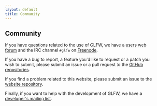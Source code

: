 ```yaml
---
layout: default
title: Community
---
```


## Community

If you have questions related to the use of GLFW, we have a
[users web forum](https://sourceforge.net/projects/glfw/forums/forum/247562)
and the IRC channel `#glfw` on [Freenode](http://freenode.net/).

If you have a bug to report, a feature you'd like to request or a patch
you wish to submit, please submit an issue or a pull request to the
[GitHub repositories](https://github.com/glfw).

If you find a problem related to this website, please submit an issue to the 
[website repository](https://github.com/glfw/website/issues).

Finally, if you want to help with the development of GLFW, we have a
[developer's mailing list](https://lists.stacken.kth.se/mailman/listinfo/glfw-dev).
